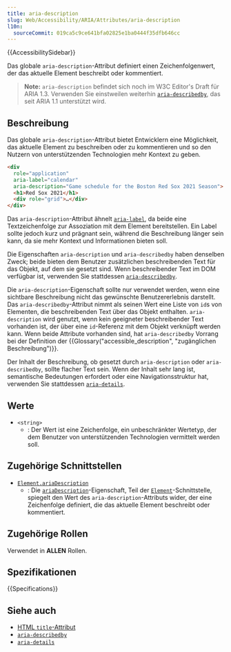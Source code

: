 ```yaml
---
title: aria-description
slug: Web/Accessibility/ARIA/Attributes/aria-description
l10n:
  sourceCommit: 019ca5c9ce641bfa02825e1ba0444f35dfb646cc
---
```


{{AccessibilitySidebar}}

Das globale `aria-description`-Attribut definiert einen Zeichenfolgenwert, der das aktuelle Element beschreibt oder kommentiert.

> **Note:** `aria-description` befindet sich noch im W3C Editor's Draft für ARIA 1.3. Verwenden Sie einstweilen weiterhin [`aria-describedby`](/de/docs/Web/Accessibility/ARIA/Attributes/aria-describedby), das seit ARIA 1.1 unterstützt wird.

## Beschreibung

Das globale `aria-description`-Attribut bietet Entwicklern eine Möglichkeit, das aktuelle Element zu beschreiben oder zu kommentieren und so den Nutzern von unterstützenden Technologien mehr Kontext zu geben.

```html
<div
  role="application"
  aria-label="calendar"
  aria-description="Game schedule for the Boston Red Sox 2021 Season">
  <h1>Red Sox 2021</h1>
  <div role="grid">…</div>
</div>
```

Das `aria-description`-Attribut ähnelt [`aria-label`](/de/docs/Web/Accessibility/ARIA/Attributes/aria-label), da beide eine Textzeichenfolge zur Assoziation mit dem Element bereitstellen. Ein Label sollte jedoch kurz und prägnant sein, während die Beschreibung länger sein kann, da sie mehr Kontext und Informationen bieten soll.

Die Eigenschaften `aria-description` und `aria-describedby` haben denselben Zweck; beide bieten dem Benutzer zusätzlichen beschreibenden Text für das Objekt, auf dem sie gesetzt sind. Wenn beschreibender Text im DOM verfügbar ist, verwenden Sie stattdessen [`aria-describedby`](/de/docs/Web/Accessibility/ARIA/Attributes/aria-describedby).

Die `aria-description`-Eigenschaft sollte nur verwendet werden, wenn eine sichtbare Beschreibung nicht das gewünschte Benutzererlebnis darstellt. Das `aria-describedby`-Attribut nimmt als seinen Wert eine Liste von `id`s von Elementen, die beschreibenden Text über das Objekt enthalten. `aria-description` wird genutzt, wenn kein geeigneter beschreibender Text vorhanden ist, der über eine `id`-Referenz mit dem Objekt verknüpft werden kann. Wenn beide Attribute vorhanden sind, hat `aria-describedby` Vorrang bei der Definition der {{Glossary("accessible_description", "zugänglichen Beschreibung")}}.

Der Inhalt der Beschreibung, ob gesetzt durch `aria-description` oder `aria-describedby`, sollte flacher Text sein. Wenn der Inhalt sehr lang ist, semantische Bedeutungen erfordert oder eine Navigationsstruktur hat, verwenden Sie stattdessen [`aria-details`](/de/docs/Web/Accessibility/ARIA/Attributes/aria-details).

## Werte

- `<string>`
  - : Der Wert ist eine Zeichenfolge, ein unbeschränkter Wertetyp, der dem Benutzer von unterstützenden Technologien vermittelt werden soll.

## Zugehörige Schnittstellen

- [`Element.ariaDescription`](/de/docs/Web/API/Element/ariaDescription)
  - : Die [`ariaDescription`](/de/docs/Web/API/Element/ariaDescription)-Eigenschaft, Teil der [`Element`](/de/docs/Web/API/Element)-Schnittstelle, spiegelt den Wert des `aria-description`-Attributs wider, der eine Zeichenfolge definiert, die das aktuelle Element beschreibt oder kommentiert.

## Zugehörige Rollen

Verwendet in **ALLEN** Rollen.

## Spezifikationen

{{Specifications}}

## Siehe auch

- [HTML `title`-Attribut](/de/docs/Web/HTML/Global_attributes/title)
- [`aria-describedby`](/de/docs/Web/Accessibility/ARIA/Attributes/aria-describedby)
- [`aria-details`](/de/docs/Web/Accessibility/ARIA/Attributes/aria-details)
